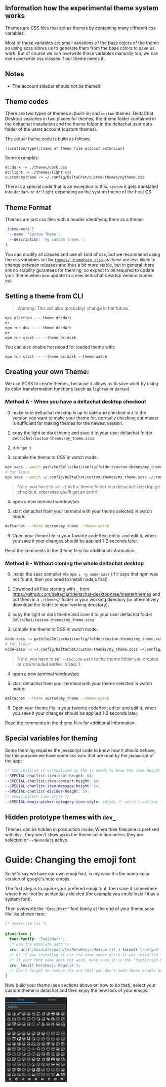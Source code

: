 ## Information how the experimental theme system works

Themes are CSS files that act as themes by containing many different css variables.

Most of these variables are small variations of the base colors of the theme so using scss allows us to generate them from the base colors to save us work.
But of course we can overwrite those variables manually too, we can even overwrite css classes if our theme needs it.

## Notes

- The account sidebar should not be themed

## Theme codes

There are two types of themes `dc`(built-in) and `custom` themes.
DeltaChat Desktop searches in two places for themes, the theme folder contained in the deltachat installation and the theme folder in the deltachat user data folder of the users account (custom themes).

The actual theme code is build as follows:

```
[location/type]:[name of theme file without extension]
```

Some examples:

```
dc:dark -> ./themes/dark.css
dc:light -> ./themes/light.css
custom:mytheme -> ~/.config/DeltaChat/custom-themes/mytheme.css
```

There is a special code that is an exception to this: `system` it gets translated into `dc:dark` or `dc:light` depending on the system theme of the host OS.

## Theme Format

Themes are just css files with a header identifying them as a theme:

```css
.theme-meta {
  --name: 'Custom Theme';
  --description: 'my custom theme.';
}
```

You can modify all classes and use all kind of css, but we recommend using the css variables set by [`themes/_themebase.scss`](https://github.com/deltachat/deltachat-desktop/blob/master/themes/_themebase.scss) as these are less likely to change between releases and thus a bit more stable, but in general there are no stability gurantees for theming, so expect to be required to update your theme when you update to a new deltachat desktop version comes out.

## Setting a theme from CLI

> Warning: This will also (probably) change in the future.

```
npx electron . --theme dc:dark
or
npm run dev -- --theme dc:dark
or
npm run start -- --theme dc:dark
```

You can also enable hot reload for loaded theme with:

```
npm run start -- --theme dc:dark --theme-watch
```

## Creating your own Theme:

We use SCSS to create themes, because it allows us to save work by using its color transformation functions (such as `lighten` or `darken`)

### **Method A** - When you have a deltachat desktop checkout

0. make sure deltachat desktop is up to date and checked out to the version you want to make your theme for, normally checking out master is sufficient for making themes for the newest version.

1. copy the light or dark theme and save it to your user deltachat folder `DeltaChat/custom-themes/my_theme.scss`

2. run `npm i`

3. compile the theme to CSS in watch mode.

```sh
npx sass --watch path/to/Deltachat/config/folder/custom-themes/my_theme.scss path/to/Deltachat/config/folder/custom-themes/my_theme.css -I themes/ --no-source-map
# for linux
npx sass --watch ~/.config/DeltaChat/custom-themes/my_theme.scss ~/.config/DeltaChat/custom-themes/my_theme.css -I themes/ --no-source-map
```

> Note: you have to set `-I` to the theme folder in a deltachat-desktop git checkout, otherwise you'll get an error!

4. open a new terminal window/tab

5. start deltachat from your terminal with your theme selected in watch mode:

```sh
deltachat --theme custom:my_theme --theme-watch
```

6. Open your theme file in your favorite code/text editor and edit it,
   when you save it your changes should be applied 1-2 seconds later.

Read the comments in the theme files for additional information.

### **Method B** - Without cloning the whole deltachat desktop

0. install the sass compiler via `npm i -g node-sass` (if it says that npm was not found, then you need to install nodejs first)

1. Download all files starting with `_` from https://github.com/deltachat/deltachat-desktop/tree/master/themes and put them in a `./themes/` folder in your working directory (or alternatively download the folder to your working directory).

2. copy the light or dark theme and save it to your user deltachat folder `DeltaChat/custom-themes/my_theme.scss`

3. compile the theme to CSS in watch mode.

```sh
node-sass -w path/to/Deltachat/config/folder/custom-themes/my_theme.scss path/to/Deltachat/config/folder/custom-themes/my_theme.css --include-path path/to/deltachat-desktop-git-folder/themes/
# for linux:
node-sass -w ~/.config/DeltaChat/custom-themes/my_theme.scss ~/.config/DeltaChat/custom-themes/my_theme.css --include-path themes/
```

> Note: you have to set `--include-path` to the theme folder you created or downloaded earlier in step 1.

4. open a new terminal window/tab

5. start deltachat from your terminal with your theme selected in watch mode:

```sh
deltachat --theme custom:my_theme --theme-watch
```

6. Open your theme file in your favorite code/text editor and edit it,
   when you save it your changes should be applied 1-2 seconds later.

Read the comments in the theme files for additional information.

## Special variables for theming

Some theming requires the javascript code to know how it should behave, for this purpose we have some css vars that are read by the javascript of the app:

```scss
/* the chatlist is virtualized so the js needs to know the item height */
--SPECIAL-chatlist-item-chat-height: 64;
--SPECIAL-chatlist-item-contact-height: 64;
--SPECIAL-chatlist-item-message-height: 64;
--SPECIAL-chatlist-divider-height: 50;
/* emoji picker icon style */
--SPECIAL-emoji-picker-category-icon-style: solid; /* solid | outline */
```

## Hidden prototype themes with `dev_`

Themes can be hidden in production mode:
When their filename is prefixed with `dev_` they won't show up in the theme selection unless they are selected or `--devmode` is active.

# Guide: Changing the emoji font

So let's say we have our own emoji font, in my case it's the mono color version of google's noto emojis.

The first step is to aquire your prefered emoji font, then save it somewhere where it will not be acidentially deleted (for example you could install it as a system font).

Then overwrite the `"EmojiMart"` font family at the end of your theme.scss file like shown here:

```scss
/* overwrite css */

@font-face {
  font-family: 'EmojiMart';
  /* use the absolute path */
  src: url('/absolute/path/to/NotoEmoji-Medium.ttf') format('truetype');
  /* or if you installed it use the name under which it was installed */
  /* If your font name does not work, make sure it is the 'PostScript-Name' of the font */
  src: local('NotoEmoji-Regular');
  /* don't forget to remove the src that you don't need there should only be one */
}
```

Now build your theme (see sections above on how to do that), select your custom theme in detachat and then enjoy the new look of your emojis:

<img src="./doc-assets/emoji-picker-with-noto-mono-color-emoji.png" width="200px" />
